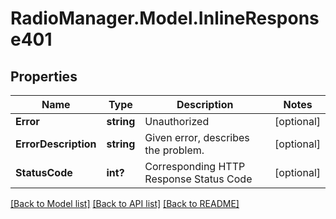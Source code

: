 # RadioManager.Model.InlineResponse401
## Properties

Name | Type | Description | Notes
------------ | ------------- | ------------- | -------------
**Error** | **string** | Unauthorized | [optional] 
**ErrorDescription** | **string** | Given error, describes the problem. | [optional] 
**StatusCode** | **int?** | Corresponding HTTP Response Status Code | [optional] 

[[Back to Model list]](../README.md#documentation-for-models) [[Back to API list]](../README.md#documentation-for-api-endpoints) [[Back to README]](../README.md)


